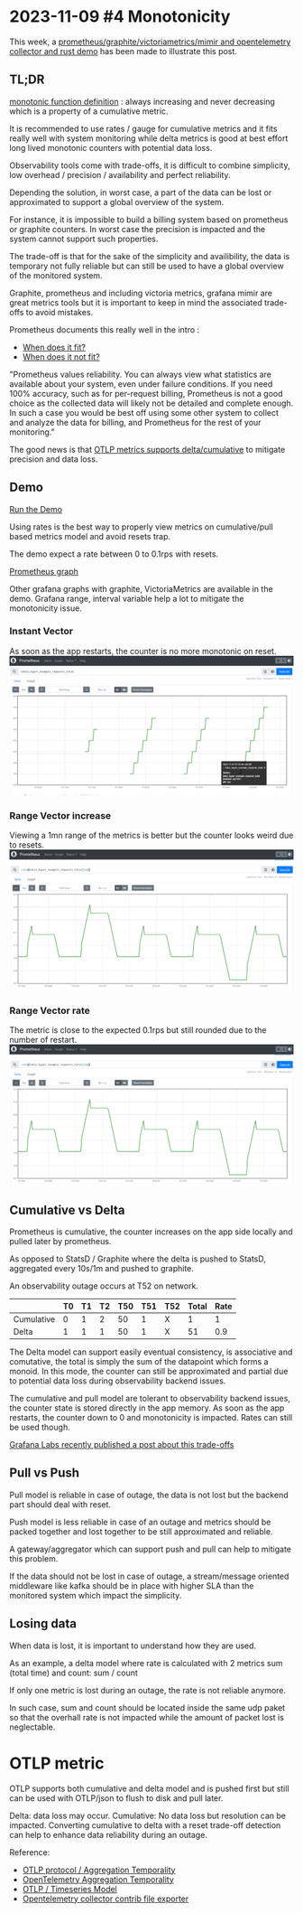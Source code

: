 # 2023-11-09 #4 Monotonicity

This week, a [prometheus/graphite/victoriametrics/mimir and opentelemetry collector and rust demo](./demo/README.md) has been made to illustrate this post.

## TL;DR
[monotonic function definition](https://en.wikipedia.org/wiki/Monotonic_function) : always increasing and never decreasing which is a property of a cumulative metric.

It is recommended to use rates / gauge for cumulative metrics and it fits really well with system monitoring while delta metrics is good at best effort long lived monotonic counters with potential data loss.  

Observability tools come with trade-offs, it is difficult to combine simplicity, low overhead / precision / availability and perfect reliability.

Depending the solution, in worst case, a part of the data can be lost or approximated to support a global overview of the system.

For instance, it is impossible to build a billing system based on prometheus or graphite counters. In worst case the precision is impacted and the system cannot support such properties. 

The trade-off is that for the sake of the simplicity and availibility, the data is temporary not fully reliable but can still be used to have a global overview of the monitored system.

Graphite, prometheus and including victoria metrics, grafana mimir are great metrics tools but it is important to keep in mind the associated trade-offs to avoid mistakes. 

Prometheus documents this really well in the intro : 
- [When does it fit?](https://prometheus.io/docs/introduction/overview/#when-does-it-fit)
- [When does it not fit?](https://prometheus.io/docs/introduction/overview/#when-does-it-not-fit)

"Prometheus values reliability. You can always view what statistics are available about your system, even under failure conditions. If you need 100% accuracy, such as for per-request billing, Prometheus is not a good choice as the collected data will likely not be detailed and complete enough. In such a case you would be best off using some other system to collect and analyze the data for billing, and Prometheus for the rest of your monitoring."

The good news is that [OTLP metrics supports delta/cumulative](https://opentelemetry.io/docs/specs/otel/metrics/data-model/#timeseries-model) to mitigate precision and data loss.

## Demo
[Run the Demo](./demo/README.md)

Using rates is the best way to properly view metrics on cumulative/pull based metrics model and avoid resets trap.

The demo expect a rate between 0 to 0.1rps with resets.

[Prometheus graph](http://localhost:9090/graph?g0.expr=foo_requests_total&g0.tab=0&g0.stacked=0&g0.show_exemplars=0&g0.range_input=5m&g1.expr=increase(foo_requests_total%5B1m%5D)&g1.tab=0&g1.stacked=0&g1.show_exemplars=0&g1.range_input=5m&g2.expr=rate(foo_requests_total%5B1m%5D)&g2.tab=0&g2.stacked=0&g2.show_exemplars=0&g2.range_input=5m)

Other grafana graphs with graphite, VictoriaMetrics are available in the demo. Grafana range, interval variable help a lot to mitigate the monotonicity issue.

### Instant Vector
As soon as the app restarts, the counter is no more monotonic on reset.
![Instant Vector](./demo/prometheus.png)

### Range Vector increase
Viewing a 1mn range of the metrics is better but the counter looks weird due to resets.
![Range Vector increase](./demo/prometheus_rate.png)

### Range Vector rate
The metric is close to the expected 0.1rps but still rounded due to the number of restart.
![Range Vector rate](./demo/prometheus_rate.png)

## Cumulative vs Delta
Prometheus is cumulative, the counter increases on the app side locally and pulled later by prometheus.

As opposed to StatsD / Graphite where the delta is pushed to StatsD, aggregated every 10s/1m and pushed to graphite.

An observability outage occurs at T52 on network.

| | T0 | T1 | T2 | T50 | T51 | T52 | Total | Rate
|-|-|-|-|-|-|-|-|-|
| Cumulative | 0 | 1 | 2 | 50 | 1 | X | 1 | 1 |
| Delta | 1 | 1 | 1 | 50 | 1 | X | 51 | 0.9 |

The Delta model can support easily eventual consistency, is associative and comutative, the total is simply the sum of the datapoint which forms a monoid. In this mode, the counter can still be approximated and partial due to potential data loss during observability backend issues.

The cumulative and pull model are tolerant to observability backend issues, the counter state is stored directly in the app memory. As soon as the app restarts, the counter down to 0 and monotonicity is impacted. Rates can still be used though.

[Grafana Labs recently published a post about this trade-offs](https://grafana.com/blog/2023/09/26/opentelemetry-metrics-a-guide-to-delta-vs.-cumulative-temporality-trade-offs/)

## Pull vs Push
Pull model is reliable in case of outage, the data is not lost but the backend part should deal with reset.

Push model is less reliable in case of an outage and metrics should be packed together and lost together to be still approximated and reliable.

A gateway/aggregator which can support push and pull can help to mitigate this problem.

If the data should not be lost in case of outage, a stream/message oriented middleware like kafka should be in place with higher SLA than the monitored system which impact the simplicity.

## Losing data
When data is lost, it is important to understand how they are used.

As an example, a delta model where rate is calculated with 2 metrics sum (total time) and count: sum / count

If only one metric is lost during an outage, the rate is not reliable anymore.

In such case, sum and count should be located inside the same udp paket so that the overhall rate is not impacted while the amount of packet lost is neglectable.

# OTLP metric

OTLP supports both cumulative and delta model and is pushed first but still can be used with OTLP/json to flush to disk and pull later. 

Delta: data loss may occur.
Cumulative: No data loss but resolution can be impacted. Converting cumulative to delta with a reset trade-off detection can help to enhance data reliability during an outage.

Reference: 
- [OTLP protocol / Aggregation Temporality](https://github.com/open-telemetry/opentelemetry-proto/blob/main/opentelemetry/proto/metrics/v1/metrics.proto#L252)
- [OpenTelemetry Aggregation Temporality](https://opentelemetry.io/docs/specs/otel/metrics/supplementary-guidelines/#aggregation-temporality)
- [OTLP / Timeseries Model](https://opentelemetry.io/docs/specs/otel/metrics/data-model/#timeseries-model)
- [Opentelemetry collector contrib file exporter](https://github.com/open-telemetry/opentelemetry-collector-contrib/tree/main/exporter/fileexporter)